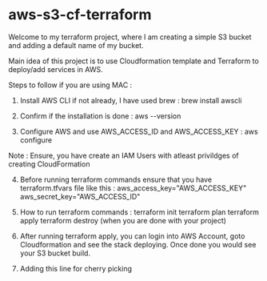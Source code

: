 # aws-s3-cf-terraform

Welcome to my terraform project, where I am creating a simple S3 bucket and adding a default name of my bucket.

Main idea of this project is to use Cloudformation template and Terraform to deploy/add services in AWS.


Steps to follow if you are using MAC :

1. Install AWS CLI if not already, I have used brew :
    brew install awscli

2. Confirm if the installation is done :
    aws --version

3. Configure AWS and use AWS_ACCESS_ID and AWS_ACCESS_KEY :
    aws configure

Note : Ensure, you have create an IAM Users with atleast privildges of creating CloudFormation

4. Before running terraform commands ensure that you have terraform.tfvars file like this :
    aws_access_key="AWS_ACCESS_KEY"
    aws_secret_key="AWS_ACCESS_ID"


5. How to run terraform commands :
    terraform init
    terraform plan 
    terraform apply
    terraform destroy (when you are done with your project)

6. After running terraform apply, you can login into AWS Account, goto Cloudformation and see the stack deploying. Once done you would see your S3 bucket build.

7. Adding this line for cherry picking
